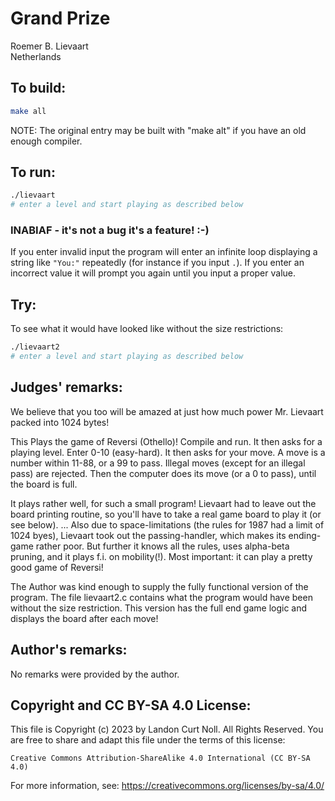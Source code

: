 # Grand Prize

Roemer B. Lievaart  
Netherlands   

## To build:

```sh
make all
```

NOTE: The original entry may be built with "make alt" if you have an old enough
compiler.

## To run:

```sh
./lievaart
# enter a level and start playing as described below
```

### INABIAF - it's not a bug it's a feature! :-)

If you enter invalid input the program will enter an infinite loop displaying a
string like `"You:"` repeatedly (for instance if you input `.`). If you enter an
incorrect value it will prompt you again until you input a proper value.

## Try:

To see what it would have looked like without the size restrictions:

```sh
./lievaart2
# enter a level and start playing as described below
```


## Judges' remarks:

We believe that you too will be amazed at just how much power Mr. Lievaart
packed into 1024 bytes!

This Plays the game of Reversi (Othello)!  Compile and run.  It then
asks for a playing level. Enter 0-10 (easy-hard).  It then asks for
your move. A move is a number within 11-88, or a 99 to pass.  Illegal
moves (except for an illegal pass) are rejected.  Then the computer
does its move (or a 0 to pass), until the board is full.

It plays rather well, for such a small program!  Lievaart had to leave out the
board printing routine, so you'll have to take a real game board to play it (or
see below). ...  Also due to space-limitations (the rules for 1987 had a limit
of 1024 byes), Lievaart took out the passing-handler, which makes its
ending-game rather poor.  But further it knows all the rules, uses alpha-beta
pruning, and it plays f.i. on mobility(!).  Most important: it can play a pretty
good game of Reversi!

The Author was kind enough to supply the fully functional version of the
program.  The file lievaart2.c contains what the program would have
been without the size restriction.  This version has the full end game 
logic and displays the board after each move!


## Author's remarks:

No remarks were provided by the author.

## Copyright and CC BY-SA 4.0 License:

This file is Copyright (c) 2023 by Landon Curt Noll.  All Rights Reserved.
You are free to share and adapt this file under the terms of this license:

    Creative Commons Attribution-ShareAlike 4.0 International (CC BY-SA 4.0)

For more information, see: https://creativecommons.org/licenses/by-sa/4.0/
